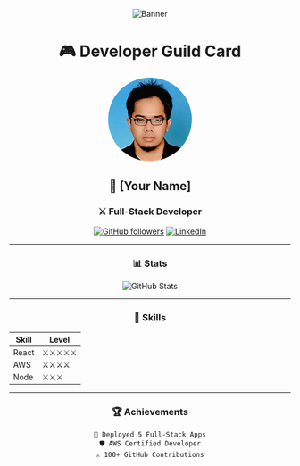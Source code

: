 <div align="center">
  
  <!-- Replace with your banner image -->
  ![Banner](./assets/banner.png)

  # 🎮 Developer Guild Card
  
  <!-- Replace with your profile image -->
  <img src="./assets/profile.png" width="150" height="150" style="border-radius: 50%"/>
  
  ## 🏰 [Your Name]
  ### ⚔️ Full-Stack Developer
  
  [![GitHub followers](https://img.shields.io/github/followers/yourusername?style=for-the-badge&logo=github)](https://github.com/yourusername)
  [![LinkedIn](https://img.shields.io/badge/LinkedIn-0077B5?style=for-the-badge&logo=linkedin&logoColor=white)](https://linkedin.com/in/yourusername)
  
  ---
  ### 📊 Stats
  
  ![GitHub Stats](https://github-readme-stats.vercel.app/api?username=yourusername&show_icons=true&theme=radical)
  
  ---
  ### 🎯 Skills

  | Skill | Level |
  |-------|-------|
  | React | ⚔️⚔️⚔️⚔️⚔️ |
  | AWS   | ⚔️⚔️⚔️⚔️  |
  | Node  | ⚔️⚔️⚔️   |

  ---
  ### 🏆 Achievements
  
  ```text
  🌟 Deployed 5 Full-Stack Apps
  🛡️ AWS Certified Developer
  ⚔️ 100+ GitHub Contributions
